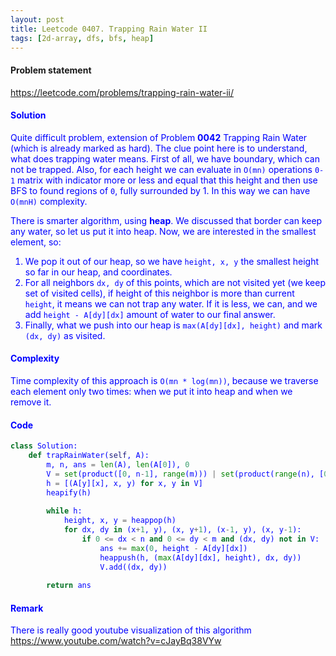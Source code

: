 ```yaml
---
layout: post
title: Leetcode 0407. Trapping Rain Water II
tags: [2d-array, dfs, bfs, heap]
---
```


#### Problem statement

<a href="https://leetcode.com/problems/trapping-rain-water-ii/"> <font color = blue>https://leetcode.com/problems/trapping-rain-water-ii/

#### Solution
Quite difficult problem, extension of Problem **0042** Trapping Rain Water (which is already marked as hard). The clue point here is to understand, what does trapping water means. First of all, we have boundary, which can not be trapped. Also, for each height we can evaluate in `O(mn)` operations `0-1` matrix with indicator more or less and equal that this height and then use BFS to found regions of `0`, fully surrounded by $1$. In this way we can have `O(mnH)` complexity.

There is smarter algorithm, using **heap**. We discussed that border can keep any water, so let us put it into heap. Now, we are interested in the smallest element, so:

1. We pop it out of our heap, so we have `height, x, y` the smallest height so far in our heap, and coordinates. 
2. For all neighbors `dx, dy` of this points, which are not visited yet (we keep set of visited cells), if height of this neighbor is more than current `height`, it means we can not trap any water. If it is less, we can, and we add `height - A[dy][dx]` amount of water to our final answer. 
3. Finally, what we push into our heap is `max(A[dy][dx], height)` and mark `(dx, dy)` as visited.

#### Complexity
Time complexity of this approach is `O(mn * log(mn))`, because we traverse each element only two times: when we put it into heap and when we remove it.

#### Code
```python
class Solution:
    def trapRainWater(self, A):
        m, n, ans = len(A), len(A[0]), 0
        V = set(product([0, n-1], range(m))) | set(product(range(n), [0, m-1]))
        h = [(A[y][x], x, y) for x, y in V]
        heapify(h)
        
        while h:
            height, x, y = heappop(h)
            for dx, dy in (x+1, y), (x, y+1), (x-1, y), (x, y-1):
                if 0 <= dx < n and 0 <= dy < m and (dx, dy) not in V:
                    ans += max(0, height - A[dy][dx])
                    heappush(h, (max(A[dy][dx], height), dx, dy))
                    V.add((dx, dy))
        
        return ans
```

#### Remark
There is really good youtube visualization of this algorithm https://www.youtube.com/watch?v=cJayBq38VYw
